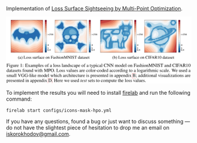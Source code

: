 Implementation of [Loss Surface Sightseeing by Multi-Point Optimization](https://arxiv.org/abs/1910.03867).

![](images/main-image.png)

To implement the results you will need to install [firelab](https://github.com/universome/firelab) and run the following command:
```
firelab start configs/icons-mask-hpo.yml
```

If you have any questions, found a bug or just want to discuss something — do not have the slightest piece of hesitation to drop me an email on iskorokhodov@gmail.com.
